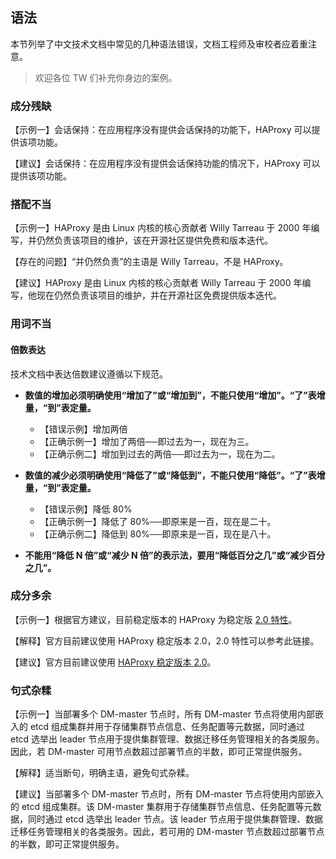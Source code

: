 ## 语法

本节列举了中文技术文档中常见的几种语法错误，文档工程师及审校者应着重注意。

> 欢迎各位 TW 们补充你身边的案例。

### 成分残缺

【示例一】会话保持：在应用程序没有提供会话保持的功能下，HAProxy 可以提供该项功能。

【建议】会话保持：在应用程序没有提供会话保持功能的情况下，HAProxy 可以提供该项功能。

### 搭配不当

【示例一】HAProxy 是由 Linux 内核的核心贡献者 Willy Tarreau 于 2000 年编写，并仍然负责该项目的维护，该在开源社区提供免费和版本迭代。

【存在的问题】“并仍然负责”的主语是 Willy Tarreau，不是 HAProxy。

【建议】HAProxy 是由 Linux 内核的核心贡献者 Willy Tarreau 于 2000 年编写，他现在仍然负责该项目的维护，并在开源社区免费提供版本迭代。

### 用词不当

#### 倍数表达

技术文档中表达倍数建议遵循以下规范。

- **数值的增加必须明确使用“增加了”或“增加到”，不能只使用“增加”。“了”表增量，“到”表定量。**

    - 【错误示例】增加两倍
    - 【正确示例一】增加了两倍──即过去为一，现在为三。
    - 【正确示例二】增加到过去的两倍──即过去为一，现在为二。

- **数值的减少必须明确使用“降低了”或“降低到”，不能只使用“降低”。“了”表增量，“到”表定量。**

    - 【错误示例】降低 80%
    - 【正确示例一】降低了 80%──即原来是一百，现在是二十。
    - 【正确示例二】降低到 80%──即原来是一百，现在是八十。

- **不能用“降低 N 倍”或“减少 N 倍”的表示法，要用“降低百分之几”或“减少百分之几”。**

### 成分多余

【示例一】根据官方建议，目前稳定版本的 HAProxy 为稳定版 [2.0 特性](https://www.haproxy.com/blog/haproxy-2-0-and-beyond/)。

【解释】官方目前建议使用 HAProxy 稳定版本 2.0，2.0 特性可以参考此链接。

【建议】官方目前建议使用 [HAProxy 稳定版本 2.0](https://www.haproxy.com/blog/haproxy-2-0-and-beyond/)。

### 句式杂糅

【示例一】当部署多个 DM-master 节点时，所有 DM-master 节点将使用内部嵌入的 etcd 组成集群并用于存储集群节点信息、任务配置等元数据，同时通过 etcd 选举出 leader 节点用于提供集群管理、数据迁移任务管理相关的各类服务。因此，若 DM-master 可用节点数超过部署节点的半数，即可正常提供服务。

【解释】适当断句，明确主语，避免句式杂糅。

【建议】当部署多个 DM-master 节点时，所有 DM-master 节点将使用内部嵌入的 etcd 组成集群。该 DM-master 集群用于存储集群节点信息、任务配置等元数据，同时通过 etcd 选举出 leader 节点。该 leader 节点用于提供集群管理、数据迁移任务管理相关的各类服务。因此，若可用的 DM-master 节点数超过部署节点的半数，即可正常提供服务。
